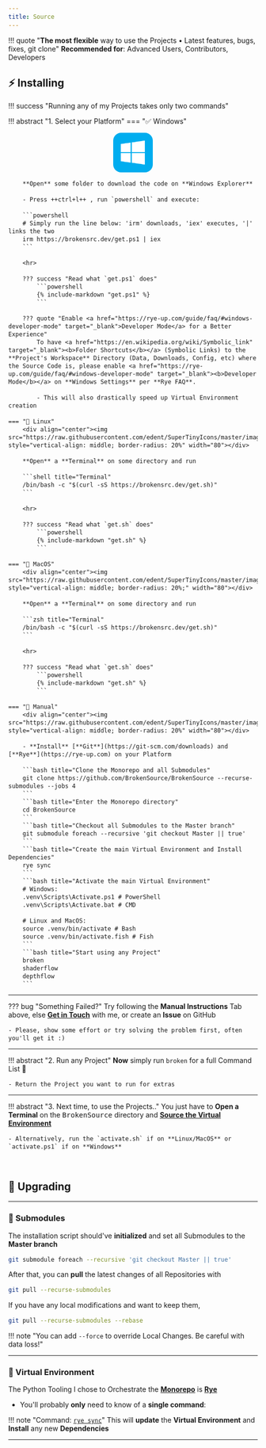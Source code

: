 ```yaml
---
title: Source
---
```


!!! quote "**The most flexible** way to use the Projects • Latest features, bugs, fixes, git clone"
    **Recommended for**: Advanced Users, Contributors, Developers

## ⚡️ Installing

!!! success "Running any of my Projects takes only two commands"

!!! abstract "1. Select your Platform"
    === "✅ Windows"
        <div align="center"><img src="https://raw.githubusercontent.com/edent/SuperTinyIcons/master/images/svg/windows.svg" style="vertical-align: middle; border-radius: 20%" width="80"></div>

        **Open** some folder to download the code on **Windows Explorer**

        - Press ++ctrl+l++ , run `powershell` and execute:

        ```powershell
        # Simply run the line below: 'irm' downloads, 'iex' executes, '|' links the two
        irm https://brokensrc.dev/get.ps1 | iex
        ```

        <hr>

        ??? success "Read what `get.ps1` does"
            ```powershell
            {% include-markdown "get.ps1" %}
            ```

        ??? quote "Enable <a href="https://rye-up.com/guide/faq/#windows-developer-mode" target="_blank">Developer Mode</a> for a Better Experience"
            To have <a href="https://en.wikipedia.org/wiki/Symbolic_link" target="_blank"><b>Folder Shortcuts</b></a> (Symbolic Links) to the **Project's Workspace** Directory (Data, Downloads, Config, etc) where the Source Code is, please enable <a href="https://rye-up.com/guide/faq/#windows-developer-mode" target="_blank"><b>Developer Mode</b></a> on **Windows Settings** per **Rye FAQ**.

            - This will also drastically speed up Virtual Environment creation

    === "🐧 Linux"
        <div align="center"><img src="https://raw.githubusercontent.com/edent/SuperTinyIcons/master/images/svg/linux.svg" style="vertical-align: middle; border-radius: 20%" width="80"></div>

        **Open** a **Terminal** on some directory and run

        ```shell title="Terminal"
        /bin/bash -c "$(curl -sS https://brokensrc.dev/get.sh)"
        ```

        <hr>

        ??? success "Read what `get.sh` does"
            ```powershell
            {% include-markdown "get.sh" %}
            ```

    === "🍎 MacOS"
        <div align="center"><img src="https://raw.githubusercontent.com/edent/SuperTinyIcons/master/images/svg/apple.svg" style="vertical-align: middle; border-radius: 20%;" width="80"></div>

        **Open** a **Terminal** on some directory and run

        ```zsh title="Terminal"
        /bin/bash -c "$(curl -sS https://brokensrc.dev/get.sh)"
        ```

        <hr>

        ??? success "Read what `get.sh` does"
            ```powershell
            {% include-markdown "get.sh" %}
            ```

    === "🧭 Manual"
        <div align="center"><img src="https://raw.githubusercontent.com/edent/SuperTinyIcons/master/images/svg/git.svg" style="vertical-align: middle; border-radius: 20%" width="80"></div>

        - **Install** [**Git**](https://git-scm.com/downloads) and [**Rye**](https://rye-up.com) on your Platform

        ```bash title="Clone the Monorepo and all Submodules"
        git clone https://github.com/BrokenSource/BrokenSource --recurse-submodules --jobs 4
        ```
        ```bash title="Enter the Monorepo directory"
        cd BrokenSource
        ```
        ```bash title="Checkout all Submodules to the Master branch"
        git submodule foreach --recursive 'git checkout Master || true'
        ```
        ```bash title="Create the main Virtual Environment and Install Dependencies"
        rye sync
        ```
        ```bash title="Activate the main Virtual Environment"
        # Windows:
        .venv\Scripts\Activate.ps1 # PowerShell
        .venv\Scripts\Activate.bat # CMD

        # Linux and MacOS:
        source .venv/bin/activate # Bash
        source .venv/bin/activate.fish # Fish
        ```
        ```bash title="Start using any Project"
        broken
        shaderflow
        depthflow
        ```

<hr>

??? bug "Something Failed?"
    Try following the **Manual Instructions** Tab above, else [**Get in Touch**](../about/contact.md) with me, or create an **Issue** on GitHub

    - Please, show some effort or try solving the problem first, often you'll get it :)

<hr>

!!! abstract "2. Run any Project"
    **Now** simply run `broken` for a full Command List 🚀

    - Return the Project you want to run for extras

<hr>

!!! abstract "3. Next time, to use the Projects.."
    You just have to **Open a Terminal** on the <kbd>BrokenSource</kbd> directory and [**Source the Virtual Environment**](https://docs.python.org/3/library/venv.html#how-venvs-work)

    - Alternatively, run the `activate.sh` if on **Linux/MacOS** or `activate.ps1` if on **Windows**

<br>

## 🚀 Upgrading

<hr>

### 🌱 Submodules

The installation script should've **initialized** and set all Submodules to the **Master branch**

```bash title="Command"
git submodule foreach --recursive 'git checkout Master || true'
```

After that, you can **pull** the latest changes of all Repositories with

```bash title="Command"
git pull --recurse-submodules
```

If you have any local modifications and want to keep them,

```bash title="Command"
git pull --recurse-submodules --rebase
```

!!! note "You can add `--force` to override Local Changes. Be careful with data loss!"

<hr>

### 🌱 Virtual Environment

The Python Tooling I chose to Orchestrate the [**Monorepo**](https://github.com/BrokenSource/BrokenSource) is [**Rye**](https://rye-up.com)

- You'll probably **only** need to know of a **single command**:

!!! note "Command: [`rye sync`](https://rye-up.com/guide/sync)"
    This will **update** the **Virtual Environment** and **Install** any new **Dependencies**

<hr>
